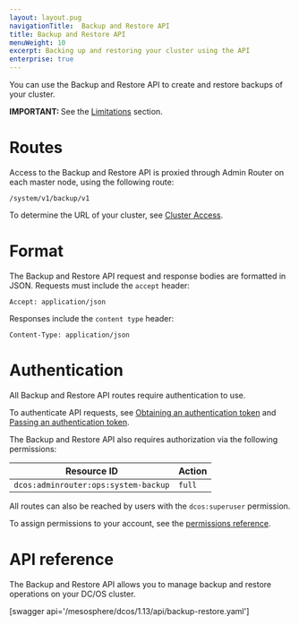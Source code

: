 ```yaml
---
layout: layout.pug
navigationTitle:  Backup and Restore API
title: Backup and Restore API
menuWeight: 10
excerpt: Backing up and restoring your cluster using the API
enterprise: true
---
```


You can use the Backup and Restore API to create and restore backups of your cluster.

<p class="message--important"><strong>IMPORTANT: </strong>See the <a href="/mesosphere/dcos/latest/administering-clusters/backup-and-restore/#limitations">Limitations</a> section.</p>


# Routes

Access to the Backup and Restore API is proxied through Admin Router on each master node, using the following route:

```
/system/v1/backup/v1
```

To determine the URL of your cluster, see [Cluster Access](/mesosphere/dcos/latest/api/access/).

# Format

The Backup and Restore API request and response bodies are formatted in JSON. Requests must include the `accept` header:

```
Accept: application/json
```

Responses include the `content type` header:

```
Content-Type: application/json
```

# Authentication

All Backup and Restore API routes require authentication to use.

To authenticate API requests, see [Obtaining an authentication token](/mesosphere/dcos/latest/security/ent/iam-api/#obtaining-an-authentication-token) and [Passing an authentication token](/mesosphere/dcos/latest/security/ent/iam-api/#passing-an-authentication-token).

The Backup and Restore API also requires authorization via the following permissions:

| Resource ID | Action |
|-------------|--------|
| `dcos:adminrouter:ops:system-backup` | `full` |

All routes can also be reached by users with the `dcos:superuser` permission.

To assign permissions to your account, see the [permissions reference](/mesosphere/dcos/latest/security/ent/perms-reference/).


# API reference

The Backup and Restore API allows you to manage backup and restore operations on your DC/OS cluster.

[swagger api='/mesosphere/dcos/1.13/api/backup-restore.yaml']
